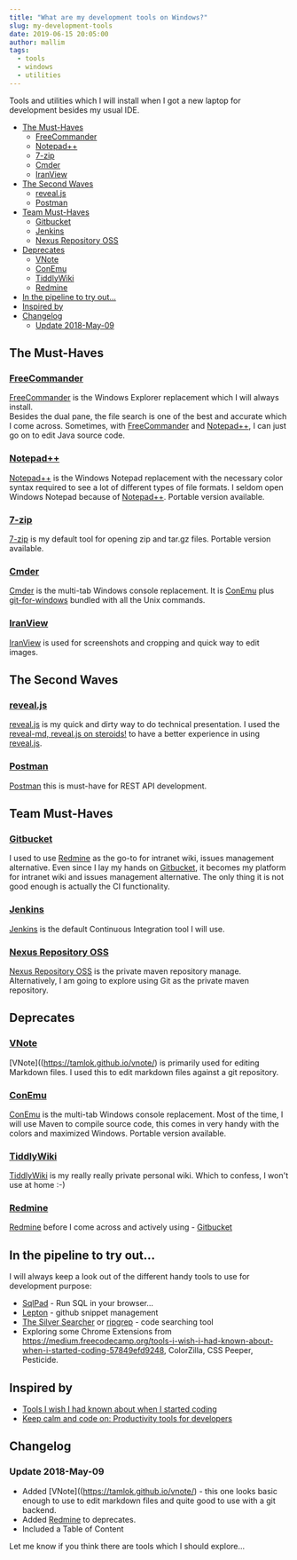 ```yaml
---
title: "What are my development tools on Windows?"
slug: my-development-tools
date: 2019-06-15 20:05:00
author: mallim
tags:
  - tools
  - windows
  - utilities
---
```


Tools and utilities which I will install when I got a new laptop for development besides my usual IDE.

<!-- START doctoc generated TOC please keep comment here to allow auto update -->
<!-- DON'T EDIT THIS SECTION, INSTEAD RE-RUN doctoc TO UPDATE -->

- [The Must-Haves](#the-must-haves)
  - [FreeCommander](#freecommander)
  - [Notepad++](#notepad)
  - [7-zip](#7-zip)
  - [Cmder](#cmder)
  - [IranView](#iranview)
- [The Second Waves](#the-second-waves)
  - [reveal.js](#revealjs)
  - [Postman](#postman)
- [Team Must-Haves](#team-must-haves)
  - [Gitbucket](#gitbucket)
  - [Jenkins](#jenkins)
  - [Nexus Repository OSS](#nexus-repository-oss)
- [Deprecates](#deprecates)
  - [VNote](#vnote)
  - [ConEmu](#conemu)
  - [TiddlyWiki](#tiddlywiki)
  - [Redmine](#redmine)
- [In the pipeline to try out...](#in-the-pipeline-to-try-out)
- [Inspired by](#inspired-by)
- [Changelog](#changelog)
  - [Update 2018-May-09](#update-2018-may-09)

<!-- END doctoc generated TOC please keep comment here to allow auto update -->

## The Must-Haves

### [FreeCommander](https://freecommander.com)

[FreeCommander](https://freecommander.com) is the Windows Explorer replacement which I will always install.<br>
Besides the dual pane, the file search is one of the best and accurate which I come across. Sometimes, with
[FreeCommander](https://freecommander.com) and [Notepad++](https://notepad-plus-plus.org/), I can just go on
to edit Java source code.

### [Notepad++](https://notepad-plus-plus.org/)

[Notepad++](https://notepad-plus-plus.org/) is the Windows Notepad replacement with the necessary color syntax required to see a lot of different types of file formats.
I seldom open Windows Notepad because of [Notepad++](https://notepad-plus-plus.org/). Portable version available.

### [7-zip](https://www.7-zip.org/)

[7-zip](https://www.7-zip.org/) is my default tool for opening zip and tar.gz files. Portable version available.

### [Cmder](https://cmder.net/)

[Cmder](https://cmder.net/) is the multi-tab Windows console replacement.
It is [ConEmu](https://conemu.github.io/) plus [git-for-windows](https://gitforwindows.org/) bundled with all the Unix commands.

### [IranView](https://www.irfanview.com/)

[IranView](https://www.irfanview.com/) is used for screenshots and cropping and quick way to edit images.

## The Second Waves

### [reveal.js](https://github.com/hakimel/reveal.js/)

[reveal.js](https://github.com/hakimel/reveal.js/) is my quick and dirty way to do technical presentation. I used the [reveal-md, reveal.js on steroids!](https://github.com/webpro/reveal-md)
to have a better experience in using [reveal.js](https://github.com/hakimel/reveal.js/).

### [Postman](https://www.getpostman.com/)

[Postman](https://www.getpostman.com/) this is must-have for REST API development.

## Team Must-Haves

### [Gitbucket](https://gitbucket.github.io/)

I used to use [Redmine](https://www.redmine.org/) as the go-to for intranet wiki, issues management alternative. Even since
I lay my hands on [Gitbucket](https://gitbucket.github.io/), it becomes my platform for intranet wiki and issues management alternative.
The only thing it is not good enough is actually the CI functionality.

### [Jenkins](https://jenkins.io/)

[Jenkins](https://jenkins.io/) is the default Continuous Integration tool I will use.

### [Nexus Repository OSS](https://www.sonatype.com/nexus-repository-oss)

[Nexus Repository OSS](https://www.sonatype.com/nexus-repository-oss) is the private maven repository manage.
Alternatively, I am going to explore using Git as the private maven repository.

## Deprecates

### [VNote](https://tamlok.github.io/vnote/)

[VNote]((https://tamlok.github.io/vnote/) is primarily used for editing Markdown files. I used this to edit markdown files against a git repository.

### [ConEmu](https://conemu.github.io/)

[ConEmu](https://conemu.github.io/) is the multi-tab Windows console replacement.
Most of the time, I will use Maven to compile source code, this comes in very handy with the colors and maximized Windows.
Portable version available.

### [TiddlyWiki](https://tiddlywiki.com/)

[TiddlyWiki](https://tiddlywiki.com/) is my really really private personal wiki. Which to confess, I won't use at home :-)

### [Redmine](https://www.redmine.org/)

[Redmine](https://www.redmine.org/) before I come across and actively using - [Gitbucket](https://gitbucket.github.io/)

## In the pipeline to try out...

I will always keep a look out of the different handy tools to use for development purpose:

- [SqlPad](http://rickbergfalk.github.io/sqlpad/) - Run SQL in your browser...
- [Lepton](https://github.com/hackjutsu/Lepton) - github snippet management
- [The Silver Searcher](https://geoff.greer.fm/ag/) or [ripgrep](https://github.com/BurntSushi/ripgrep) - code searching tool
- Exploring some Chrome Extensions from https://medium.freecodecamp.org/tools-i-wish-i-had-known-about-when-i-started-coding-57849efd9248,
  ColorZilla, CSS Peeper, Pesticide.

## Inspired by

- [Tools I wish I had known about when I started coding](https://medium.freecodecamp.org/tools-i-wish-i-had-known-about-when-i-started-coding-57849efd9248)
- [Keep calm and code on: Productivity tools for developers](https://dev.to/marina_pilip/keep-calm-and-code-on-productivity-tools-for-developers-10o4)

## Changelog

### Update 2018-May-09

- Added [VNote]((https://tamlok.github.io/vnote/) - this one looks basic enough to use to edit markdown files and quite good to use with a git backend.
- Added [Redmine](https://www.redmine.org/) to deprecates.
- Included a Table of Content

Let me know if you think there are tools which I should explore...
